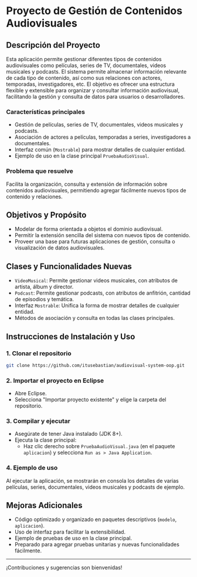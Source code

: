 # Proyecto de Gestión de Contenidos Audiovisuales

## Descripción del Proyecto

Esta aplicación permite gestionar diferentes tipos de contenidos audiovisuales como películas, series de TV, documentales, videos musicales y podcasts. El sistema permite almacenar información relevante de cada tipo de contenido, así como sus relaciones con actores, temporadas, investigadores, etc. El objetivo es ofrecer una estructura flexible y extensible para organizar y consultar información audiovisual, facilitando la gestión y consulta de datos para usuarios o desarrolladores.

### Características principales

- Gestión de películas, series de TV, documentales, videos musicales y podcasts.
- Asociación de actores a películas, temporadas a series, investigadores a documentales.
- Interfaz común (`Mostrable`) para mostrar detalles de cualquier entidad.
- Ejemplo de uso en la clase principal `PruebaAudioVisual`.

### Problema que resuelve

Facilita la organización, consulta y extensión de información sobre contenidos audiovisuales, permitiendo agregar fácilmente nuevos tipos de contenido y relaciones.

## Objetivos y Propósito

- Modelar de forma orientada a objetos el dominio audiovisual.
- Permitir la extensión sencilla del sistema con nuevos tipos de contenido.
- Proveer una base para futuras aplicaciones de gestión, consulta o visualización de datos audiovisuales.

## Clases y Funcionalidades Nuevas

- `VideoMusical`: Permite gestionar videos musicales, con atributos de artista, álbum y director.
- `Podcast`: Permite gestionar podcasts, con atributos de anfitrión, cantidad de episodios y temática.
- Interfaz `Mostrable`: Unifica la forma de mostrar detalles de cualquier entidad.
- Métodos de asociación y consulta en todas las clases principales.

## Instrucciones de Instalación y Uso

### 1. Clonar el repositorio

```bash
git clone https://github.com/itusebastian/audiovisual-system-oop.git
```

### 2. Importar el proyecto en Eclipse

- Abre Eclipse.
- Selecciona "Importar proyecto existente" y elige la carpeta del repositorio.

### 3. Compilar y ejecutar

- Asegúrate de tener Java instalado (JDK 8+).
- Ejecuta la clase principal:
  - Haz clic derecho sobre `PruebaAudioVisual.java` (en el paquete `aplicacion`) y selecciona `Run as > Java Application`.

### 4. Ejemplo de uso

Al ejecutar la aplicación, se mostrarán en consola los detalles de varias películas, series, documentales, videos musicales y podcasts de ejemplo.

## Mejoras Adicionales

- Código optimizado y organizado en paquetes descriptivos (`modelo`, `aplicacion`).
- Uso de interfaz para facilitar la extensibilidad.
- Ejemplo de pruebas de uso en la clase principal.
- Preparado para agregar pruebas unitarias y nuevas funcionalidades fácilmente.

---

¡Contribuciones y sugerencias son bienvenidas!
